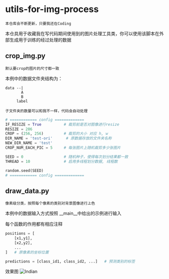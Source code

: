 # utils-for-img-process
`本仓库会不断更新，只要我还在Coding`

本仓具用于收藏我在写代码期间使用到的图片处理工具类，你可以使用该脚本在外部生成用于训练的经过处理的数据

## crop_img.py
`默认要crop的图片的尺寸都一致`

本例中的数据文件夹结构为：

    data --|  
           A
           B
         label
         
`子文件夹的数量可以和我不一样，代码会自动处理`
```python
# ============ config =============
IF_RESIZE = True          # 裁剪前是否对图像进行resize
RESIZE = 286
CROP = (256, 256)         # 裁剪的大小 对应 h, w
DIR_NAME = 'test-ori'      # 原数据存放的文件夹名称
NEW_DIR_NAME = 'test'
CROP_NUM_EACH_PIC = 5     # 每张图片上随机裁剪多少张图片

SEED = 0                  # 随机种子，使得每次划分结果都一致
THREAD = 10               # 启用多线程划分数据, 线程数

random.seed(SEED)
# ============ config =============
```

## draw_data.py
`像素级分类，按照每个像素的类别对背景图像进行上色`

本例中的数据输入方式按照 __main__中给出的示例进行输入

每个函数的作用都有相应注释
```python
positions = [
    [x1,y1],
    [x2,y2],
    ...
]   # 原像素的坐标位置

predictions = [class_id1, class_id2, ...]   # 预测类别的标签
```
效果图
![Indian](https://user-images.githubusercontent.com/57496061/166199733-6799364e-c89f-43e3-bae2-e42e74ceb9d4.png)
